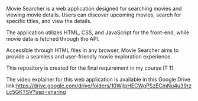 Movie Searcher is a web application designed for searching movies and viewing movie details. Users can discover upcoming movies, search for specific titles, and view the details.

The application utilizes HTML, CSS, and JavaScript for the front-end, while movie data is fetched through the API.

Accessible through HTML files in any browser, Movie Searcher aims to provide a seamless and user-friendly movie exploration experience.

This repository is created for the final requirement in my course IT 11.

The video explainer for this web application is available in this Google Drive link:https://drive.google.com/drive/folders/10WjIpHECWgPSzECmNu4u39rzLc5GKTSV?usp=sharing
